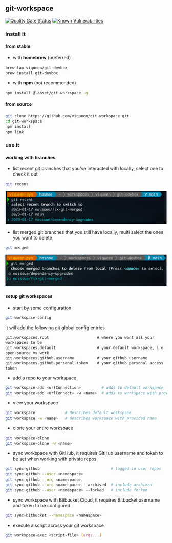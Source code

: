 ## git-workspace

[![Quality Gate Status](https://sonarcloud.io/api/project_badges/measure?project=viqueen_git-devbox&metric=alert_status)](https://sonarcloud.io/summary/new_code?id=viqueen_git-devbox)
[![Known Vulnerabilities](https://snyk.io/test/github/viqueen/git-devbox/badge.svg?targetFile=package.json)](https://snyk.io/test/github/viqueen/git-devbox?targetFile=package.json)

### install it

#### from stable

- with **homebrew** (preferred)

```bash
brew tap viqueen/git-devbox
brew install git-devbox
```

- with **npm** (not recommended)

```bash
npm install @labset/git-workspace -g
```

#### from source

```bash
git clone https://github.com/viqueen/git-workspace.git
cd git-workspace
npm install
npm link
```

### use it

#### working with branches

- list recent git branches that you've interacted with locally, select one to check it out

```bash
git recent
```

![git recent example](./docs/images/git-recent.png)

- list merged git branches that you still have locally, multi select the ones you want to delete

```bash
git merged
```

![git merged example](./docs/images/git-merged.png)

#### setup git workspaces

- start by some configuration

```bash
git workspace-config
```

it will add the following git global config entries

```text
git.workspaces.root                     # where you want all your workspaces to be
git.workspaces.default                  # your default workspace, i.e open-source vs work
git.workspaces.github.username          # your github username
git.workspaces.github.personal.token    # your github personal access token
```

- add a repo to your workspace

```bash
git workspace-add <urlConnection>         # adds to default workspace
git workspace-add <urlConnect> -w <name>  # adds to workspace with provided name
```

- view your workspace

```bash
git workspace             # describes default workspace
git workspace -w <name>   # describes workspace with provided name
```

- clone your entire workspace

```bash
git workspace-clone
git workspace-clone -w <name>
```

- sync workspace with GitHub, it requires GitHub username and token to be set when working with private repos

```bash
git sync-github                               # logged in user repos
git sync-github --user <namespace>
git sync-github --org <namespace>
git sync-github --org <namespace> --archived  # include archived
git sync-github --user <namespace> --forked   # include forked
```

- sync workspace with Bitbucket Cloud, it requires Bitbucket username and token to be configured

```bash
git sync-bitbucket --namespace <namespace>
```

- execute a script across your git workspace

```bash
git workspace-exec <script-file> [args...]
```
